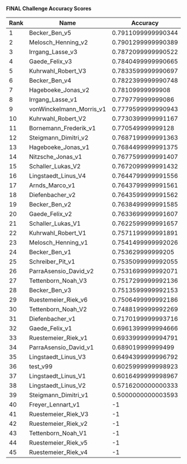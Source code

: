 **FINAL Challenge Accuracy Scores**



|Rank|Name|Accuracy|
|----|-----|---|
|1|Becker_Ben_v5|0.7911099999990344|
|2|Melosch_Henning_v2|0.7901299999990389|
|3|Irrgang_Lasse_v3|0.7872099999990522|
|4|Gaede_Felix_v3|0.7840499999990665|
|5|Kuhrwahl_Robert_V3|0.7833599999990697|
|6|Becker_Ben_v4|0.7822399999990748|
|7|Hageboeke_Jonas_v2|0.78109999999908|
|8|Irrgang_Lasse_v1|0.779779999999086|
|9|vonWinckelmann_Morris_v1|0.7779599999990943|
|10|Kuhrwahl_Robert_V2|0.7730399999991167|
|11|Bornemann_Frederik_v1|0.770549999999128|
|12|Steigmann_Dimitri_v2|0.7687199999991363|
|13|Hageboeke_Jonas_v1|0.7684499999991375|
|14|Nitzsche_Jonas_v1|0.7677599999991407|
|15|Schaller_Lukas_V2|0.7672099999991432|
|16|Lingstaedt_Linus_V4|0.7644799999991556|
|17|Arnds_Marco_v1|0.7643799999991561|
|18|Diefenbacher_v2|0.7643599999991562|
|19|Becker_Ben_v2|0.7638499999991585|
|20|Gaede_Felix_v2|0.7633699999991607|
|21|Schaller_Lukas_V1|0.7622599999991657|
|22|Kuhrwahl_Robert_V1|0.7571199999991891|
|23|Melosch_Henning_v1|0.7541499999992026|
|24|Becker_Ben_v1|0.753629999999205|
|25|Schreiber_Pit_v1|0.7535099999992055|
|26|ParraAsensio_David_v2|0.7531699999992071|
|27|Tettenborn_Noah_V3|0.7517299999992136|
|28|Becker_Ben_v3|0.7513599999992153|
|29|Ruestemeier_Riek_v6|0.7506499999992186|
|30|Tettenborn_Noah_V2|0.7488199999992269|
|31|Diefenbacher_v1|0.7170199999993716|
|32|Gaede_Felix_v1|0.6961399999994666|
|33|Ruestemeier_Riek_v1|0.6933999999994791|
|34|ParraAsensio_David_v1|0.689019999999499|
|35|Lingstaedt_Linus_V3|0.6494399999996792|
|36|test_v99|0.6025999999998923|
|37|Lingstaedt_Linus_V1|0.6016499999998967|
|38|Lingstaedt_Linus_V2|0.5716200000000333|
|39|Steigmann_Dimitri_v1|0.5000000000003593|
|40|Freyer_Lennart_v1|-1|
|41|Ruestemeier_Riek_V3|-1|
|42|Ruestemeier_Riek_v2|-1|
|43|Tettenborn_Noah_V1|-1|
|44|Ruestemeier_Riek_v5|-1|
|45|Ruestemeier_Riek_v4|-1|
